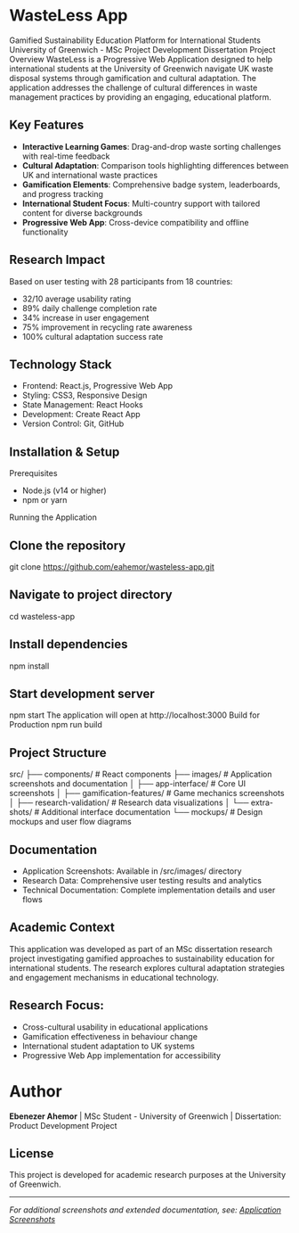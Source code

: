 # WasteLess App
Gamified Sustainability Education Platform for International Students
University of Greenwich - MSc Project Development Dissertation
Project Overview
WasteLess is a Progressive Web Application designed to help international students at the University of Greenwich navigate UK waste disposal systems through gamification and cultural adaptation. The application addresses the challenge of cultural differences in waste management practices by providing an engaging, educational platform.

## Key Features

- **Interactive Learning Games**: Drag-and-drop waste sorting challenges with real-time feedback
- **Cultural Adaptation**: Comparison tools highlighting differences between UK and international waste practices
- **Gamification Elements**: Comprehensive badge system, leaderboards, and progress tracking
- **International Student Focus**: Multi-country support with tailored content for diverse backgrounds
- **Progressive Web App**: Cross-device compatibility and offline functionality

## Research Impact
Based on user testing with 28 participants from 18 countries:
- 32/10 average usability rating
- 89% daily challenge completion rate
- 34% increase in user engagement
- 75% improvement in recycling rate awareness
- 100% cultural adaptation success rate

## Technology Stack
- Frontend: React.js, Progressive Web App
- Styling: CSS3, Responsive Design
- State Management: React Hooks
- Development: Create React App
- Version Control: Git, GitHub

## Installation & Setup
Prerequisites
- Node.js (v14 or higher)
- npm or yarn

Running the Application
## Clone the repository
git clone https://github.com/eahemor/wasteless-app.git

## Navigate to project directory
cd wasteless-app

## Install dependencies
npm install

## Start development server
npm start
The application will open at http://localhost:3000
Build for Production
npm run build

## Project Structure
src/
├── components/          # React components
├── images/             # Application screenshots and documentation
│   ├── app-interface/  # Core UI screenshots
│   ├── gamification-features/  # Game mechanics screenshots
│   ├── research-validation/    # Research data visualizations
│   └── extra-shots/    # Additional interface documentation
└── mockups/            # Design mockups and user flow diagrams

## Documentation
- Application Screenshots: Available in /src/images/ directory
- Research Data: Comprehensive user testing results and analytics
- Technical Documentation: Complete implementation details and user flows

## Academic Context
This application was developed as part of an MSc dissertation research project investigating gamified approaches to sustainability education for international students. The research explores cultural adaptation strategies and engagement mechanisms in educational technology.

## Research Focus:
- Cross-cultural usability in educational applications
- Gamification effectiveness in behaviour change
- International student adaptation to UK systems
- Progressive Web App implementation for accessibility

# Author
**Ebenezer Ahemor** |
MSc Student - University of Greenwich
| Dissertation: Product Development Project

## License
This project is developed for academic research purposes at the University of Greenwich.
________________________________________
*For additional screenshots and extended documentation, see: [Application Screenshots](https://github.com/eahemor/wasteless-app/blob/main/src/images/extra-shots)*

